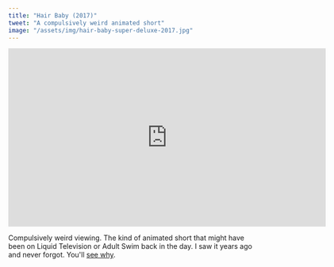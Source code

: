 ```yaml
---
title: "Hair Baby (2017)"
tweet: "A compulsively weird animated short"
image: "/assets/img/hair-baby-super-deluxe-2017.jpg"
---
```

<iframe src="https://player.vimeo.com/video/207842411?h=b3a5d0fead" width="640" height="360" frameborder="0" allow="autoplay; fullscreen; picture-in-picture" allowfullscreen></iframe>

Compulsively weird viewing. The kind of animated short that might have been on Liquid Television or Adult Swim back in the day. I saw it years ago and never forgot. You'll [see why](https://vimeo.com/207842411).